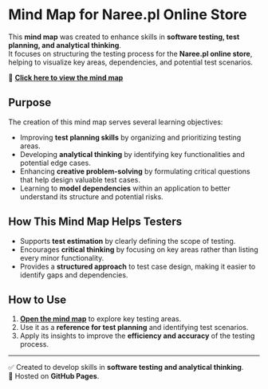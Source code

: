 # Mind Map for Naree.pl Online Store  

This **mind map** was created to enhance skills in **software testing, test planning, and analytical thinking**.  
It focuses on structuring the testing process for the **Naree.pl online store**, helping to visualize key areas, dependencies, and potential test scenarios.  

🔗 **[Click here to view the mind map](https://ewewis.github.io/Mind-map/)**  

## Purpose  
The creation of this mind map serves several learning objectives:  
- Improving **test planning skills** by organizing and prioritizing testing areas.  
- Developing **analytical thinking** by identifying key functionalities and potential edge cases.  
- Enhancing **creative problem-solving** by formulating critical questions that help design valuable test cases.  
- Learning to **model dependencies** within an application to better understand its structure and potential risks.  

## How This Mind Map Helps Testers  
- Supports **test estimation** by clearly defining the scope of testing.  
- Encourages **critical thinking** by focusing on key areas rather than listing every minor functionality.  
- Provides a **structured approach** to test case design, making it easier to identify gaps and dependencies.  

## How to Use  
1. **[Open the mind map](https://ewewis.github.io/Mind-map/)** to explore key testing areas.  
2. Use it as a **reference for test planning** and identifying test scenarios.  
3. Apply its insights to improve the **efficiency and accuracy** of the testing process.  

---

✅ Created to develop skills in **software testing and analytical thinking**.  
📌 Hosted on **GitHub Pages**.  




